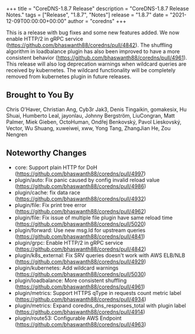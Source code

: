 +++
title = "CoreDNS-1.8.7 Release"
description = "CoreDNS-1.8.7 Release Notes."
tags = ["Release", "1.8.7", "Notes"]
release = "1.8.7"
date = "2021-12-09T00:00:00+00:00"
author = "coredns"
+++

This is a release with bug fixes and some new features added. We now enable HTTP/2 in
gRPC service (https://github.com/bhaswanth88/coredns/pull/4842). The shuffling algorithm
in loadbalance plugin has also been improved to have a more consistent
behavior (https://github.com/bhaswanth88/coredns/pull/4961). This release will also
log deprecation warnings when wildcard queries are received by kubernetes. The
wildcard functionality will be completely removed from kubernetes plugin in
future releases.


## Brought to You By

Chris O'Haver,
Christian Ang,
Cyb3r Jak3,
Denis Tingaikin,
gomakesix,
Hu Shuai,
Humberto Leal,
jayonlau,
Johnny Bergström,
LiuCongran,
Matt Palmer,
Miek Gieben,
OctoHuman,
Ondřej Benkovský,
Pavol Lieskovský,
Vector,
Wu Shuang,
xuweiwei,
xww,
Yong Tang,
ZhangJian He,
Zou Nengren

## Noteworthy Changes

* core: Support plain HTTP for DoH (https://github.com/bhaswanth88/coredns/pull/4997)
* plugin/auto: Fix panic caused by config invalid reload value (https://github.com/bhaswanth88/coredns/pull/4986)
* plugin/cache: fix data race (https://github.com/bhaswanth88/coredns/pull/4932)
* plugin/file: Fix print tree error (https://github.com/bhaswanth88/coredns/pull/4962)
* plugin/file: Fix issue of multiple file plugin have same reload time (https://github.com/bhaswanth88/coredns/pull/5020)
* plugin/forward: Use new msg.Id for upstream queries (https://github.com/bhaswanth88/coredns/pull/4841)
* plugin/grpc: Enable HTTP/2 in gRPC service (https://github.com/bhaswanth88/coredns/pull/4842)
* plugin/k8s_external: Fix SRV queries doesn't work with AWS ELB/NLB (https://github.com/bhaswanth88/coredns/pull/4929)
* plugin/kubernetes: Add wildcard warnings (https://github.com/bhaswanth88/coredns/pull/5030)
* plugin/loadbalance: More consistent shuffling (https://github.com/bhaswanth88/coredns/pull/4961)
* plugin/metrics: Support HTTPS qType in requests count metric label (https://github.com/bhaswanth88/coredns/pull/4934)
* plugin/metrics: Expand coredns_dns_responses_total with plugin label (https://github.com/bhaswanth88/coredns/pull/4914)
* plugin/route53: Configurable AWS Endpoint (https://github.com/bhaswanth88/coredns/pull/4963)
